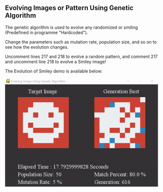 ## Evolving Images or Pattern Using Genetic Algorithm

The genetic algorithm is used to evolve any randomized or smiling (Predefined in programme "Hardcoded"). 

Change the parameters such as mutation rate, population size, and so on to see how the evolution changes. 

Uncomment lines 217 and 218 to evolve a random pattern, and comment 217 and uncomment line 218 to evolve a Smiley image! 

The Evolution of Smiley demo is available below:

<p align="center"> <img src="evolving-image-pattern-demo.gif"/> </p>
